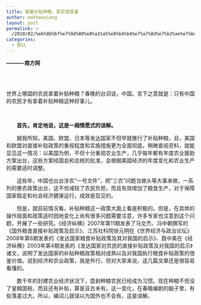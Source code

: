 ```yaml
---
title: 拿着补贴种粮，其实很普遍
author: mathewxiang
layout: post
permalink: >
  /2010/02/%e6%8b%bf%e7%9d%80%e8%a1%a5%e8%b4%b4%e7%a7%8d%e7%b2%ae%ef%bc%8c%e5%85%b6%e5%ae%9e%e5%be%88%e6%99%ae%e9%81%8d/
categories:
  - 默认
---
```

**———-南方网**

 

     
世界上哪国的农民拿着补贴种粮？春晚的台词说，中国。言下之意就是：只有中国的农民才有拿着补贴种粮这种好事儿。

 

<p style="TexT-inDenT: 2em">
  <strong>首先，肯定地说，这是一厢情愿式的误解。</strong>
</p>

<p style="TexT-inDenT: 2em">
  据我所知，美国、欧盟、日本等发达国家不但早就推行了补贴种粮，且，美国和欧盟对直接补贴政策的重视程度和实施措施更为全面彻底。稍微查阅资料，就能显见这一情况：以美国为例，不但十分重视农业生产，几乎每年都有年度农业援助方案出台，这些方案经国会和总统的批准，会根据美国经济的年度变化和农业生产的需要适时调整。
</p>

<p style="TexT-inDenT: 2em">
  这些年，中国也出台涉农“一号文件”，把“三农”问题当做头等大事来做，一系列的惠农政策出台，这不但减轻了农民负担，而且有效增加了粮食生产，对于保障国家稳定和社会经济健康运行，成效是显见的。
</p>

<p style="TexT-inDenT: 2em">
  但是，就目前情况看，补贴种粮这一政策大面上看是积极的。但是，在具体的操作层面和政策适时因地变化上尚有很多问题需要注意，许多专家也注意到这个问题，开展了一些研究。《经济纵横》2007年第11期发表了马文杰、冯中朝撰写的《国外粮食直接补贴政策及启示》、江苏社科院徐元明在《世界经济与政治论坛》2008年第6期发表的《发达国家粮食补贴政策及其对我国的启示》、聂中美在《经济纵横》2003年第4期发表的《发达国家对农民的直接补贴政策及对我国的启示》诸文，说明了发达国家的补贴种粮政策相对成熟以及对我国执行粮食补贴政策的借鉴价值。说到经济和农业政策，我是外行，但对大家来说，这几篇文章还是很容易看懂的。
</p>

<p style="TexT-inDenT: 2em">
  数千年的封建农业经济状况下，盘剥种粮农民已经成为习惯。现在种粮不但没了皇粮国税，而且还有补贴，算是亘古未有。这一变化，在春晚编剧的脑子里，有些落差过大。所以，编词儿就误以为国外也不会有，这是误解。
</p>